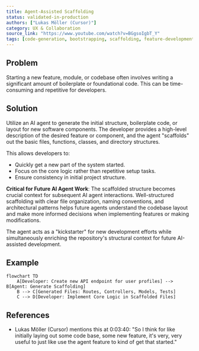 ```yaml
---
title: Agent-Assisted Scaffolding
status: validated-in-production
authors: ["Lukas Möller (Cursor)"]
category: UX & Collaboration
source_link: "https://www.youtube.com/watch?v=BGgsoIgbT_Y"
tags: [code-generation, bootstrapping, scaffolding, feature-development, ide, initial-setup]
---
```


## Problem
Starting a new feature, module, or codebase often involves writing a significant amount of boilerplate or foundational code. This can be time-consuming and repetitive for developers.

## Solution
Utilize an AI agent to generate the initial structure, boilerplate code, or layout for new software components. The developer provides a high-level description of the desired feature or component, and the agent "scaffolds" out the basic files, functions, classes, and directory structures.

This allows developers to:

-   Quickly get a new part of the system started.
-   Focus on the core logic rather than repetitive setup tasks.
-   Ensure consistency in initial project structure.

**Critical for Future AI Agent Work**: The scaffolded structure becomes crucial context for subsequent AI agent interactions. Well-structured scaffolding with clear file organization, naming conventions, and architectural patterns helps future agents understand the codebase layout and make more informed decisions when implementing features or making modifications.

The agent acts as a "kickstarter" for new development efforts while simultaneously enriching the repository's structural context for future AI-assisted development.

## Example
```mermaid
flowchart TD
    A[Developer: Create new API endpoint for user profiles] --> B[Agent: Generate Scaffolding]
    B --> C[Generated Files: Routes, Controllers, Models, Tests]
    C --> D[Developer: Implement Core Logic in Scaffolded Files]
```

## References
- Lukas Möller (Cursor) mentions this at 0:03:40: "So I think for like initially laying out some code base, some new feature, it's very, very useful to just like use the agent feature to kind of get that started."